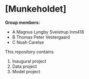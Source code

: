 # \[Munkeholdet\]

**Group members:**
- A Magnus Lyngby Sveistrup lnm418
- B Thomas Peter Vestergaard
- C Noah Carelse 

This repository contains  
1. Inaugural project 
2. Data project
3. Model project
